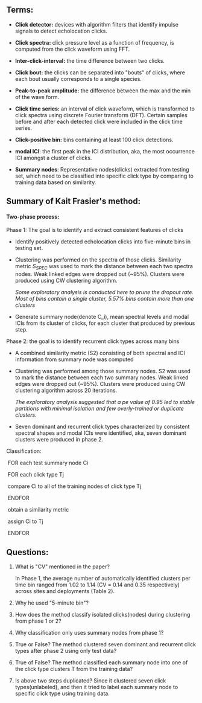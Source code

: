 ## Terms:

- **Click detector:** devices with algorithm filters that identify impulse signals to detect echolocation clicks.

- **Click spectra:** click pressure level as a function of frequency, is computed from the click waveform using FFT. 

- **Inter-click-interval:** the time difference between two clicks.

- **Click bout:** the clicks can be separated into "bouts" of clicks, where each bout usually corresponds to a single species.

- **Peak-to-peak amplitude:** the difference between the max and the min of the wave form.

- **Click time series:** an interval of click waveform, which is transformed to click spectra using discrete Fourier transform (DFT). Certain samples before and after each detected click were included in the click time series.
- **Click-positive bin:** bins containing at least 100 click detections.
- **modal ICI**: the first peak in the ICI distribution, aka, the most occurrence ICI amongst a cluster of clicks.
- **Summary nodes**: Representative nodes(clicks) extracted from testing set, which need to be classified into specific click type by comparing to training data based on similarity.

## Summary of Kait Frasier's method:

#### Two-phase process:

Phase 1: The goal is to identify and extract consistent features of clicks

- Identify positively detected echolocation clicks into five-minute bins in testing set.

- Clustering was performed on the spectra of those clicks. Similarity metric $S_{SPEC}$ was used to mark the distance between each two spectra nodes. Weak linked edges were dropped out (~95%). Clusters were produced using CW clustering algorithm.

  *Some exploratory analysis is conducted here to prune the dropout rate. Most of bins contain a single cluster, 5.57% bins contain more than one clusters*

- Generate summary node(denote C_i), mean spectral levels and modal ICIs from its cluster of clicks, for each cluster that produced by previous step.

Phase 2: the goal is to identify recurrent click types across many bins

+ A combined similarity metric (S2) consisting of both spectral and ICI information from summary node was computed

+ Clustering was performed among those summary nodes. S2 was used to mark the distance between each two summary nodes. Weak linked edges were dropped out (~95%). Clusters were produced using CW clustering algorithm across 20 iterations. 

  *The exploratory analysis suggested that a pe value of 0.95 led to stable partitions with minimal isolation and few overly-trained or duplicate clusters.*

+ Seven dominant and recurrent click types characterized by consistent spectral shapes and modal ICIs were identified, aka, seven dominant clusters were produced in phase 2. 

Classification:

​	FOR each test summary node Ci

​		FOR each click type Tj

​			compare Ci to all of the training nodes of click type Tj

​		ENDFOR

​		obtain a similarity metric

​		assign Ci to Tj

​	ENDFOR	

## Questions:

1. What is "CV" mentioned in the paper?

   In Phase 1, the average number of automatically identified clusters per time bin ranged from 1.02 to 1.14 (CV = 0.14 and 0.35 respectively) across sites and deployments (Table 2). 

2. Why he used "5-minute bin"?

3. How does the method classify isolated clicks(nodes) during clustering from phase 1 or 2?

4. Why classification only uses summary nodes from phase 1? 

5. True or False? The method clustered seven dominant and recurrent click types after phase 2 using only test data? 

6. True of False? The method classified each summary node into one of the click type clusters T from the training data?

7. Is above two steps duplicated? Since it clustered seven click types(unlabeled), and then it tried to label each summary node to specific click type using training data.

